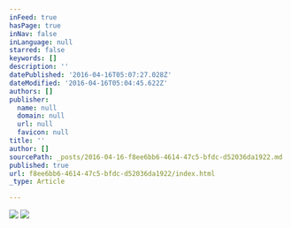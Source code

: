 ```yaml
---
inFeed: true
hasPage: true
inNav: false
inLanguage: null
starred: false
keywords: []
description: ''
datePublished: '2016-04-16T05:07:27.028Z'
dateModified: '2016-04-16T05:04:45.622Z'
authors: []
publisher:
  name: null
  domain: null
  url: null
  favicon: null
title: ''
author: []
sourcePath: _posts/2016-04-16-f8ee6bb6-4614-47c5-bfdc-d52036da1922.md
published: true
url: f8ee6bb6-4614-47c5-bfdc-d52036da1922/index.html
_type: Article

---
```

![](https://the-grid-user-content.s3-us-west-2.amazonaws.com/2b08c5c6-1c56-4f7c-8a0d-5ec170a11bc1.jpg)
![](https://the-grid-user-content.s3-us-west-2.amazonaws.com/e8c2ca21-74f2-442a-8258-aa4750dd7f8e.jpg)